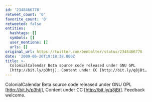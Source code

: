 ```yaml
---
id: '2348466778'
retweet_count: '0'
favorite_count: '0'
retweeted: false
entities:
  hashtags: []
  symbols: []
  user_mentions: []
  urls: []
original_url: https://twitter.com/benbalter/status/2348466778
date: '2009-06-26T19:18:38.000Z'
title: >-
  ColonialCalendar Beta source code released under GNU GPL
  [http://bit.ly/p3htj], Content under CC [http://bit.ly/q8jBt…
---
```


ColonialCalendar Beta source code released under GNU GPL [http://bit.ly/p3htj], Content under CC [http://bit.ly/q8jBt]. Feedback welcome.